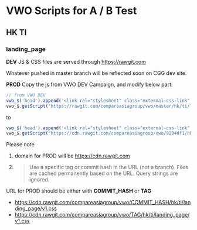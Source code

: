 # VWO Scripts for A / B Test

## HK TI
### landing_page

**DEV**
JS & CSS files are served through https://rawgit.com

Whatever pushed in master branch will be reflected soon on CGG dev site.

**PROD**
Copy the js from VWO DEV Campaign, and modify below part:

```javascript
// from VWO DEV
vwo_$('head').append('<link rel="stylesheet" class="external-css-link" type="text/css" href="https://rawgit.com/compareasiagroup/vwo/master/hk/ti/landing_page/v1.css">');
vwo_$.getScript("https://rawgit.com/compareasiagroup/vwo/master/hk/ti/landing_page/v1.js" , function ( data, textStatus, jqxhr ) ...
```
to
```javascript
vwo_$('head').append('<link rel="stylesheet" class="external-css-link" type="text/css" href="https://cdn.rawgit.com/compareasiagroup/vwo/9204df1/hk/ti/landing_page/v1.css">');
vwo_$.getScript("https://cdn.rawgit.com/compareasiagroup/vwo/9204df1/hk/ti/landing_page/v1.js" , function ( data, textStatus, jqxhr ) ...
```

Please note
1. domain for PROD will be https://cdn.rawgit.com
2. > Use a specific tag or commit hash in the URL (not a branch). Files are cached permanently based on the URL. Query strings are ignored.

URL for PROD should be either with **COMMIT_HASH** or **TAG**
- https://cdn.rawgit.com/compareasiagroup/vwo/COMMIT_HASH/hk/ti/landing_page/v1.css
- https://cdn.rawgit.com/compareasiagroup/vwo/TAG/hk/ti/landing_page/v1.css
